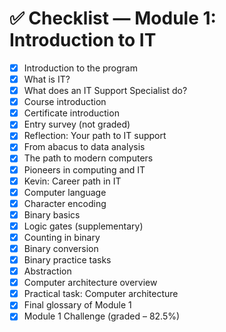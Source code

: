 # ✅ Checklist — Module 1: Introduction to IT

- [x] Introduction to the program
- [x] What is IT?
- [x] What does an IT Support Specialist do?
- [x] Course introduction
- [x] Certificate introduction
- [x] Entry survey (not graded)
- [x] Reflection: Your path to IT support
- [x] From abacus to data analysis
- [x] The path to modern computers
- [x] Pioneers in computing and IT
- [x] Kevin: Career path in IT
- [x] Computer language
- [x] Character encoding
- [x] Binary basics
- [x] Logic gates (supplementary)
- [x] Counting in binary
- [x] Binary conversion
- [x] Binary practice tasks
- [x] Abstraction
- [x] Computer architecture overview
- [x] Practical task: Computer architecture
- [x] Final glossary of Module 1
- [x] Module 1 Challenge (graded – 82.5%)
